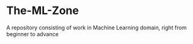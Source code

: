 # The-ML-Zone
A repository consisting of work in Machine Learning domain, right from beginner to advance
